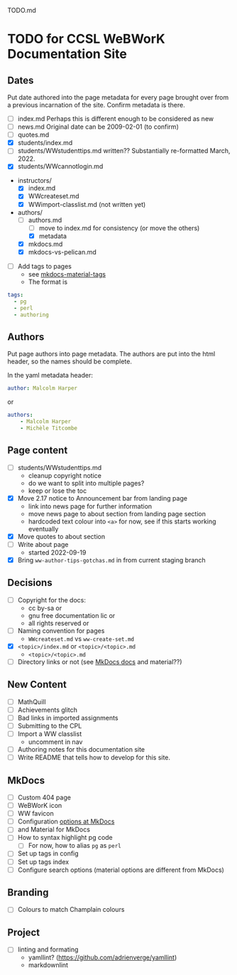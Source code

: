 TODO.md

# TODO for CCSL WeBWorK Documentation Site

## Dates

Put date authored into the page metadata
for every page brought over from a previous incarnation of the site.
Confirm metadata is there.

- [ ] index.md Perhaps this is different enough to be considered as new
- [ ] news.md  Original date can be 2009-02-01 (to confirm)
- [ ] quotes.md
- [x] students/index.md
- [ ] students/WWstudenttips.md written??  Substantially re-formatted March, 2022.
- [x] students/WWcannotlogin.md
- instructors/
    * [x] index.md
    * [x] WWcreateset.md
    * [x] WWimport-classlist.md (not written yet)
- authors/
    * [ ] authors.md
        - [ ] move to index.md for consistency (or move the others)
        - [x] metadata
    * [x] mkdocs.md
    * [x] mkdocs-vs-pelican.md
- [ ] Add tags to pages
    * see [mkdocs-material-tags](https://squidfunk.github.io/mkdocs-material/setup/setting-up-tags/)
    * The format is  
``` yaml
tags:
  - pg
  - perl
  - authoring
```

## Authors

Put page authors into page metadata.
The authors are put into the html header, so the names should be complete.

In the yaml metadata header:

``` yaml
author: Malcolm Harper
```

or

``` yaml
authors:
    - Malcolm Harper
    - Michèle Titcombe
```

## Page content

- [ ] students/WWstudenttips.md  
    * cleanup copyright notice  
    * do we want to split into multiple pages?
    * keep or lose the toc
- [x] Move 2.17 notice to Announcement bar from landing page
    * link into news page for further information
    * move news page to about section from landing page section
    * hardcoded text colour into `<a>` for now, see if this starts working eventually
- [x] Move quotes to about section
- [ ] Write about page
    * started 2022-09-19
- [x] Bring `ww-author-tips-gotchas.md` in from current staging branch

## Decisions

- [ ] Copyright for the docs:
    * cc by-sa or
    * gnu free documentation lic or
    * all rights reserved or
- [ ] Naming convention for pages
    * `WWcreateset.md` vs `ww-create-set.md`
- [x] `<topic>/index.md` or `<topic>/<topic>.md`
    * `<topic>/<topic>.md`
- [ ] Directory links or not (see [MkDocs docs](https://www.mkdocs.org/user-guide/configuration/#use_directory_urls) and material??)

## New Content

- [ ] MathQuill
- [ ] Achievements glitch
- [ ] Bad links in imported assignments
- [ ] Submitting to the CPL
- [ ] Import a WW classlist
    * uncomment in nav
- [ ] Authoring notes for this documentation site
- [ ] Write README that tells how to develop for this site.

## MkDocs

- [ ] Custom 404 page
- [ ] WeBWorK icon
- [ ] WW favicon
- [ ] Configuration [options at MkDocs](https://www.mkdocs.org/user-guide/configuration/)
- [ ] and Material for MkDocs
- [ ] How to syntax highlight pg code
    * [ ] For now, how to alias `pg` as `perl`
- [ ] Set up tags in config
- [ ] Set up tags index
- [ ] Configure search options (material options are different from MkDocs)

## Branding

- [ ] Colours to match Champlain colours

## Project

- [ ] linting and formating
    * yamllint? (https://github.com/adrienverge/yamllint)
    * markdownlint
